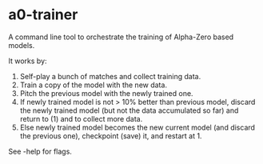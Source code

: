 # a0-trainer 

A command line tool to orchestrate the training of Alpha-Zero based models.

It works by:

 1. Self-play a bunch of matches and collect training data.
 2. Train a copy of the model with the new data.
 3. Pitch the previous model with the newly trained one.
 4. If newly trained model is not > 10% better than previous model, discard the newly trained model
    (but not the data accumulated so far) and return to (1) and to collect more data.
 5. Else newly trained model becomes the new current model (and discard the previous one),
    checkpoint (save) it, and restart at 1.

See -help for flags.